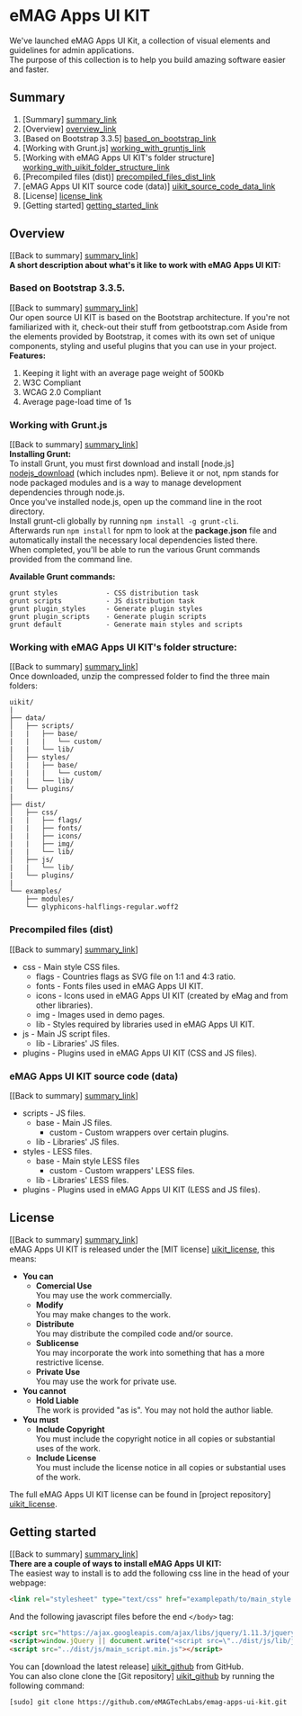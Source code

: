 # eMAG Apps UI KIT

We've launched eMAG Apps UI Kit, a collection of visual elements and guidelines for admin applications.  
The purpose of this collection is to help you build amazing software easier and faster.  

## Summary
1. [Summary] [summary_link]
2. [Overview] [overview_link]
  1. [Based on Bootstrap 3.3.5] [based_on_bootstrap_link]
  2. [Working with Grunt.js] [working_with_gruntjs_link]
  3. [Working with eMAG Apps UI KIT's folder structure] [working_with_uikit_folder_structure_link]
  4. [Precompiled files (dist)] [precompiled_files_dist_link]
  5. [eMAG Apps UI KIT source code (data)] [uikit_source_code_data_link]
3. [License] [license_link]
4. [Getting started] [getting_started_link]

## Overview
[[Back to summary] [summary_link]]  
**A short description about what's it like to work with eMAG Apps UI KIT:**
### Based on Bootstrap 3.3.5.  
[[Back to summary] [summary_link]]  
Our open source UI KIT is based on the Bootstrap architecture. If you're not familiarized with it, check-out their stuff from getbootstrap.com Aside from the elements provided by Bootstrap, it comes with its own set of unique components, styling and useful plugins that you can use in your project.  
**Features:**  
1. Keeping it light with an average page weight of 500Kb  
2. W3C Compliant  
3. WCAG 2.0 Compliant  
4. Average page-load time of 1s  
### Working with Grunt.js  
[[Back to summary] [summary_link]]  
**Installing Grunt:**  
To install Grunt, you must first download and install [node.js] [nodejs_download] (which includes npm). Believe it or not, npm stands for node packaged modules and is a way to manage development dependencies through node.js.  
Once you've installed node.js, open up the command line in the root directory.  
Install grunt-cli globally by running ``npm install -g grunt-cli``.  
Afterwards run ``npm install`` for npm to look at the **package.json** file and automatically install the necessary local dependencies listed there.  
When completed, you'll be able to run the various Grunt commands provided from the command line.  

**Available Grunt commands:**
```
grunt styles            - CSS distribution task
grunt scripts           - JS distribution task
grunt plugin_styles     - Generate plugin styles
grunt plugin_scripts    - Generate plugin scripts
grunt default           - Generate main styles and scripts
```

### Working with eMAG Apps UI KIT's folder structure:  
[[Back to summary] [summary_link]]  
Once downloaded, unzip the compressed folder to find the three main folders:
```
uikit/  
|  
├── data/  
│   ├── scripts/  
|   |   ├── base/  
|   |   |   └── custom/  
|   |   └── lib/  
│   ├── styles/  
|   |   ├── base/  
|   |   |   └── custom/  
|   |   └── lib/  
|   └── plugins/  
|  
├── dist/  
│   ├── css/  
|   |   ├── flags/  
|   |   ├── fonts/  
|   |   ├── icons/  
|   |   ├── img/  
|   |   └── lib/  
│   ├── js/  
|   |   └── lib/  
|   └── plugins/  
|  
└── examples/  
    ├── modules/  
    └── glyphicons-halflings-regular.woff2  
```

### Precompiled files (dist)  
[[Back to summary] [summary_link]]  
- css - Main style CSS files.
    - flags - Countries flags as SVG file on 1:1 and 4:3 ratio.
    - fonts - Fonts files used in eMAG Apps UI KIT.
    - icons - Icons used in eMAG Apps UI KIT (created by eMag and from other libraries).
    - img - Images used in demo pages.
    - lib - Styles required by libraries used in eMAG Apps UI KIT.
- js - Main JS script files.
    - lib - Libraries' JS files.
- plugins - Plugins used in eMAG Apps UI KIT (CSS and JS files).

### eMAG Apps UI KIT source code (data)  
[[Back to summary] [summary_link]]  
- scripts - JS files.
    - base - Main JS files.
        - custom - Custom wrappers over certain plugins.
    - lib - Libraries' JS files.
- styles - LESS files.
    - base - Main style LESS files
        - custom - Custom wrappers' LESS files.
    - lib - Libraries' LESS files.
- plugins - Plugins used in eMAG Apps UI KIT (LESS and JS files).

## License  
[[Back to summary] [summary_link]]  
eMAG Apps UI KIT is released under the [MIT license] [uikit_license], this means:
- **You can**
    - **Comercial Use**  
        You may use the work commercially.
    - **Modify**  
        You may make changes to the work.
    - **Distribute**  
        You may distribute the compiled code and/or source.
    - **Sublicense**  
        You may incorporate the work into something that has a more restrictive license.
    - **Private Use**  
        You may use the work for private use.
- **You cannot**
    - **Hold Liable**  
        The work is provided "as is". You may not hold the author liable.
- **You must**
    - **Include Copyright**  
        You must include the copyright notice in all copies or substantial uses of the work.
    - **Include License**  
        You must include the license notice in all copies or substantial uses of the work.

The full eMAG Apps UI KIT license can be found in [project repository] [uikit_license].

## Getting started
[[Back to summary] [summary_link]]  
**There are a couple of ways to install eMAG Apps UI KIT:**  
The easiest way to install is to add the following css line in the head of your webpage:  
  ```HTML
<link rel="stylesheet" type="text/css" href="examplepath/to/main_style.min.css">
  ```
  And the following javascript files before the end ``</body>`` tag:
  ```HTML
<script src="https://ajax.googleapis.com/ajax/libs/jquery/1.11.3/jquery.min.js"></script>
<script>window.jQuery || document.write("<script src=\"../dist/js/lib/jquery-1.11.3.min.js\">"+"<"+"/script>")</script>
<script src="../dist/js/main_script.min.js"></script>
  ```  
You can [download the latest release] [uikit_github] from GitHub.  
You can also clone clone the [Git repository] [uikit_github] by running the following command:  
```
[sudo] git clone https://github.com/eMAGTechLabs/emag-apps-ui-kit.git
```

[uikit_github]: https://github.com/eMAGTechLabs/emag-apps-ui-kit
[uikit_license]: https://github.com/eMAGTechLabs/emag-apps-ui-kit/blob/master/LICENSE
[bootstrap_getstarted]: http://getbootstrap.com/getting-started/
[nodejs_download]: https://nodejs.org/en/

[summary_link]: #summary
[getting_started_link]: #getting-started
[overview_link]: #overview
[based_on_bootstrap_link]: #based-on-bootstrap-335
[working_with_gruntjs_link]: #working-with-gruntjs
[working_with_uikit_folder_structure_link]: #working-with-emag-apps-ui-kits-folder-structure
[precompiled_files_dist_link]: #precompiled-files-dist
[uikit_source_code_data_link]: #emag-apps-ui-kit-source-code-data
[license_link]: #license
